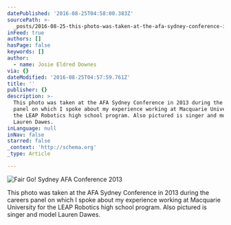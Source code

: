 ```yaml
---
datePublished: '2016-08-25T04:58:00.383Z'
sourcePath: >-
  _posts/2016-08-25-this-photo-was-taken-at-the-afa-sydney-conference-in-2013-du.md
inFeed: true
authors: []
hasPage: false
keywords: []
author:
  - name: Josie Eldred Downes
via: {}
dateModified: '2016-08-25T04:57:59.761Z'
title: ''
publisher: {}
description: >-
  This photo was taken at the AFA Sydney Conference in 2013 during the careers
  panel on which I spoke about my experience working at Macquarie University for
  the LEAP Robotics high school program. Also pictured is singer and model
  Lauren Dawes.
inLanguage: null
inNav: false
starred: false
_context: 'http://schema.org'
_type: Article

---
```

![Fair Go! Sydney AFA Conference 2013](https://the-grid-user-content.s3-us-west-2.amazonaws.com/fbcd8ade-ae03-4cc7-8ce4-85feeb00d28c.jpg)

This photo was taken at the AFA Sydney Conference in 2013 during the careers panel on which I spoke about my experience working at Macquarie University for the LEAP Robotics high school program. Also pictured is singer and model Lauren Dawes.